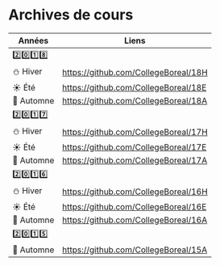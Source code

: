 # Archives de cours


| Années                | Liens                                |
|-----------------------|--------------------------------------|
|:two::zero::one::eight:|                                      |
|:snowman: Hiver        | https://github.com/CollegeBoreal/18H |
|:sunny: Été            | https://github.com/CollegeBoreal/18E |
|:maple_leaf: Automne   | https://github.com/CollegeBoreal/18A |
|:two::zero::one::seven:|                                      |
|:snowman: Hiver        | https://github.com/CollegeBoreal/17H |
|:sunny: Été            | https://github.com/CollegeBoreal/17E |
|:maple_leaf: Automne   | https://github.com/CollegeBoreal/17A |
|:two::zero::one::six:  |                                      |
|:snowman: Hiver        | https://github.com/CollegeBoreal/16H |
|:sunny: Été            | https://github.com/CollegeBoreal/16E |
|:maple_leaf: Automne   | https://github.com/CollegeBoreal/16A |
|:two::zero::one::five: |                                      |
|:maple_leaf: Automne   | https://github.com/CollegeBoreal/15A |


